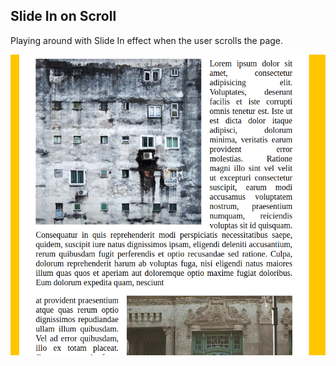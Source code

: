 ## Slide In on Scroll

Playing around with Slide In effect when the user scrolls the page.

![Javacript 30 Challenge](../resources/13_slide_in_out_scroll.png)


